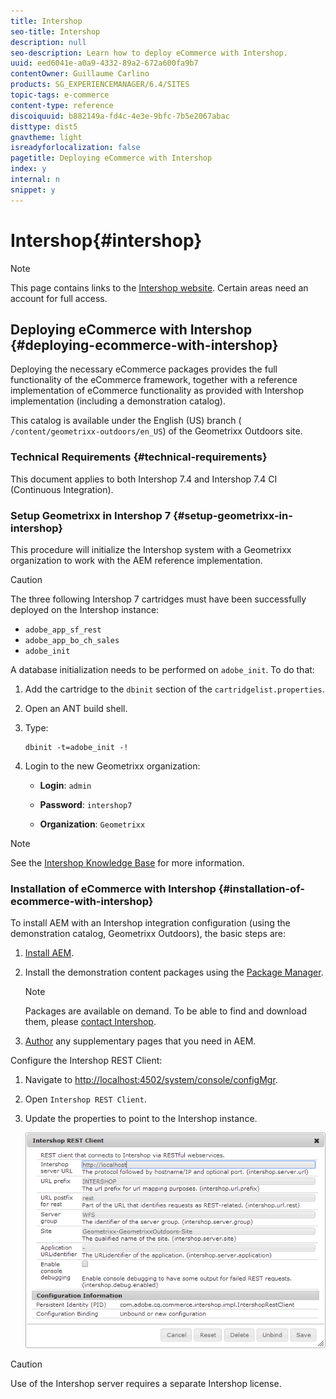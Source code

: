 ```yaml
---
title: Intershop
seo-title: Intershop
description: null
seo-description: Learn how to deploy eCommerce with Intershop.
uuid: eed6041e-a0a9-4332-89a2-672a600fa9b7
contentOwner: Guillaume Carlino
products: SG_EXPERIENCEMANAGER/6.4/SITES
topic-tags: e-commerce
content-type: reference
discoiquuid: b882149a-fd4c-4e3e-9bfc-7b5e2067abac
disttype: dist5
gnavtheme: light
isreadyforlocalization: false
pagetitle: Deploying eCommerce with Intershop
index: y
internal: n
snippet: y
---
```


# Intershop{#intershop}

>[!NOTE]
>
>This page contains links to the [Intershop website](http://www.intershop.com/). Certain areas need an account for full access.

## Deploying eCommerce with Intershop {#deploying-ecommerce-with-intershop}

Deploying the necessary eCommerce packages provides the full functionality of the eCommerce framework, together with a reference implementation of eCommerce functionality as provided with Intershop implementation (including a demonstration catalog).

This catalog is available under the English (US) branch ( `/content/geometrixx-outdoors/en_US`) of the Geometrixx Outdoors site.

### Technical Requirements {#technical-requirements}

This document applies to both Intershop 7.4 and Intershop 7.4 CI (Continuous Integration).

### Setup Geometrixx in Intershop 7 {#setup-geometrixx-in-intershop}

This procedure will initialize the Intershop system with a Geometrixx organization to work with the AEM reference implementation.

>[!CAUTION]
>
>The three following Intershop 7 cartridges must have been successfully deployed on the Intershop instance:
>
>* `adobe_app_sf_rest`
>* `adobe_app_bo_ch_sales`
>* `adobe_init`
>

A database initialization needs to be performed on `adobe_init`. To do that:

1. Add the cartridge to the `dbinit` section of the `cartridgelist.properties`.
1. Open an ANT build shell.
1. Type:

   ```shell
   dbinit -t=adobe_init -!
   ```

1. Login to the new Geometrixx organization:

    * **Login**: `admin`
    
    * **Password**: `intershop7`
    
    * **Organization**: `Geometrixx`

>[!NOTE]
>
>See the [Intershop Knowledge Base](https://support.intershop.com/kb/index.php) for more information.

### Installation of eCommerce with Intershop {#installation-of-ecommerce-with-intershop}

To install AEM with an Intershop integration configuration (using the demonstration catalog, Geometrixx Outdoors), the basic steps are:

1. [Install AEM](../../deploying/using/deploy.md).
1. Install the demonstration content packages using the [Package Manager](../../administering/using/package-manager.md).

   >[!NOTE]
   >
   >Packages are available on demand. To be able to find and download them, please [contact Intershop](http://www.intershop.com/contact).

1. [Author](../../authoring/using/page-authoring.md) any supplementary pages that you need in AEM.

Configure the Intershop REST Client:

1. Navigate to [http://localhost:4502/system/console/configMgr](http://localhost:4502/system/console/configMgr).
1. Open `Intershop REST Client`.
1. Update the properties to point to the Intershop instance.

   ![](assets/chlimage_1-160.png)

>[!CAUTION]
>
>Use of the Intershop server requires a separate Intershop license.

